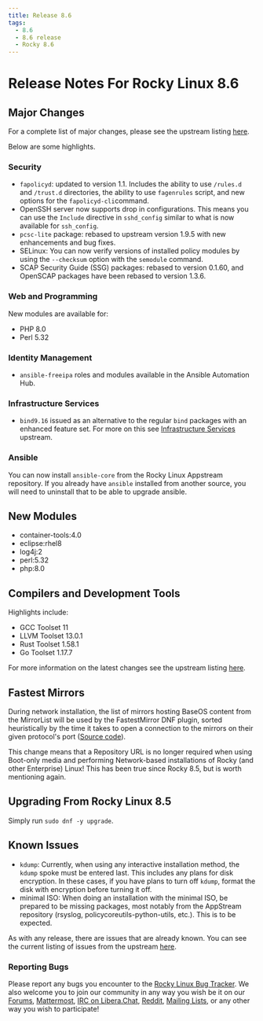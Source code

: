 ```yaml
---
title: Release 8.6
tags:
  - 8.6
  - 8.6 release
  - Rocky 8.6
---
```


# Release Notes For Rocky Linux 8.6

##  Major Changes

For a complete list of major changes, please see the upstream listing [here](https://access.redhat.com/documentation/en-us/red_hat_enterprise_linux/8/html/8.6_release_notes/overview#overview-major-changes).

Below are some highlights.

### Security

 * `fapolicyd`: updated to version 1.1. Includes the ability to use `/rules.d` and `/trust.d` directories, the ability to use `fagenrules` script, and new options for the `fapolicyd-cli`command.
 * OpenSSH server now supports drop in configurations. This means you can use the `Include` directive in `sshd_config` similar to what is now available for `ssh_config`.
 * `pcsc-lite` package: rebased to upstream version 1.9.5 with new enhancements and bug fixes.
 * SELinux: You can now verify versions of installed policy modules by using the `--checksum` option with the `semodule` command.
 *  SCAP Security Guide (SSG) packages:  rebased to version 0.1.60, and OpenSCAP packages have been rebased to version 1.3.6.

### Web and Programming

New modules are available for:

* PHP 8.0
* Perl 5.32

### Identity Management

* `ansible-freeipa` roles and modules available in the Ansible Automation Hub.

### Infrastructure Services

* `bind9.16` issued as an alternative to the regular `bind` packages with an enhanced feature set. For more on this see [Infrastructure Services](https://access.redhat.com/documentation/en-us/red_hat_enterprise_linux/8/html-single/8.6_release_notes#enhancement_infrastructure-services) upstream.

### Ansible

You can now install `ansible-core` from the Rocky Linux Appstream repository. If you already have `ansible` installed from another source, you will need to uninstall that to be able to upgrade ansible. 

## New Modules

* container-tools:4.0
* eclipse:rhel8
* log4j:2
* perl:5.32
* php:8.0

## Compilers and Development Tools

Highlights include:

* GCC Toolset 11
* LLVM Toolset 13.0.1
* Rust Toolset 1.58.1
* Go Toolset 1.17.7

For more information on the latest changes see the upstream listing [here](https://access.redhat.com/documentation/en-us/red_hat_enterprise_linux/8/html/8.6_release_notes/new-features#enhancement_compilers-and-development-tools).

## Fastest Mirrors

During network installation, the list of mirrors hosting BaseOS content from the MirrorList will be used by the FastestMirror DNF plugin, sorted heuristically by the time it takes to open a connection to the mirrors on their given protocol's port ([Source code](https://github.com/rpm-software-management/yum-utils/blob/master/plugins/fastestmirror/fastestmirror.py)).

This change means that a Repository URL is no longer required when using Boot-only media and performing Network-based installations of Rocky (and other Enterprise) Linux! This has been true since Rocky 8.5, but is worth mentioning again.

## Upgrading From Rocky Linux 8.5

Simply run `sudo dnf -y upgrade`.

## Known Issues

* `kdump`: Currently, when using any interactive installation method, the `kdump` spoke must be entered last. This includes any plans for disk encryption. In these cases, if you have plans to turn off `kdump`, format the disk with encryption before turning it off.
* minimal ISO: When doing an installation with the minimal ISO, be prepared to be missing packages, most notably from the AppStream repository (rsyslog, policycoreutils-python-utils, etc.). This is to be expected.

As with any release, there are issues that are already known. You can see the current listing of issues from the upstream [here](https://access.redhat.com/documentation/en-us/red_hat_enterprise_linux/8/html/8.6_release_notes/known-issues).

### Reporting Bugs

Please report any bugs you encounter to the [Rocky Linux Bug Tracker](https://bugs.rockylinux.org/). We also welcome you to join our community in any way you wish be it on our [Forums](https://forums.rockylinux.org), [Mattermost](https://chat.rockylinux.org), [IRC on Libera.Chat](irc://irc.liberachat/rockylinux), [Reddit](https://reddit.com/r/rockylinux), [Mailing Lists](https://lists.resf.org), or any other way you wish to participate!
